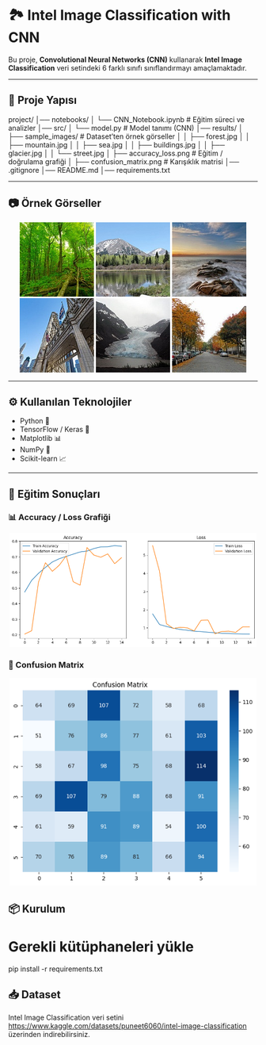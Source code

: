 # 🏞️ Intel Image Classification with CNN

Bu proje, **Convolutional Neural Networks (CNN)** kullanarak **Intel Image Classification** veri setindeki 6 farklı sınıfı sınıflandırmayı amaçlamaktadır.

---

## 📂 Proje Yapısı

project/
│── notebooks/
│ └── CNN_Notebook.ipynb # Eğitim süreci ve analizler
│── src/
│ └── model.py # Model tanımı (CNN)
│── results/
│ ├── sample_images/ # Dataset’ten örnek görseller
│ │ ├── forest.jpg
│ │ ├── mountain.jpg
│ │ ├── sea.jpg
│ │ ├── buildings.jpg
│ │ ├── glacier.jpg
│ │ └── street.jpg
│ ├── accuracy_loss.png # Eğitim / doğrulama grafiği
│ ├── confusion_matrix.png # Karışıklık matrisi
│── .gitignore
│── README.md
│── requirements.txt



---

## 📷 Örnek Görseller

<p align="center">
  <img src="results/sample_images/forest.jpg" alt="Forest" width="150"/>
  <img src="results/sample_images/mountain.jpg" alt="Mountain" width="150"/>
  <img src="results/sample_images/sea.jpg" alt="Sea" width="150"/>
  <img src="results/sample_images/buildings.jpg" alt="Buildings" width="150"/>
  <img src="results/sample_images/glacier.jpg" alt="Glacier" width="150"/>
  <img src="results/sample_images/street.jpg" alt="Street" width="150"/>
</p>

---

## ⚙️ Kullanılan Teknolojiler

- Python 🐍  
- TensorFlow / Keras 🤖  
- Matplotlib 📊  
- NumPy 🔢  
- Scikit-learn 📈  

---

## 🚀 Eğitim Sonuçları

### 📊 Accuracy / Loss Grafiği
<p align="center">
  <img src="results/accuracy_loss.png" alt="Accuracy Loss" width="500"/>
</p>

### 📌 Confusion Matrix
<p align="center">
  <img src="results/confusion_matrix.png" alt="Confusion Matrix" width="500"/>
</p>



## 📦 Kurulum


# Gerekli kütüphaneleri yükle
pip install -r requirements.txt

## 📥 Dataset

Intel Image Classification veri setini https://www.kaggle.com/datasets/puneet6060/intel-image-classification üzerinden indirebilirsiniz.



